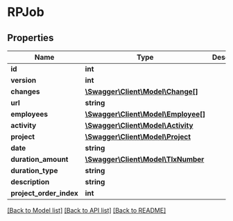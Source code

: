 # RPJob

## Properties
Name | Type | Description | Notes
------------ | ------------- | ------------- | -------------
**id** | **int** |  | [optional] 
**version** | **int** |  | [optional] 
**changes** | [**\Swagger\Client\Model\Change[]**](Change.md) |  | [optional] 
**url** | **string** |  | [optional] 
**employees** | [**\Swagger\Client\Model\Employee[]**](Employee.md) |  | [optional] 
**activity** | [**\Swagger\Client\Model\Activity**](Activity.md) |  | [optional] 
**project** | [**\Swagger\Client\Model\Project**](Project.md) |  | [optional] 
**date** | **string** |  | [optional] 
**duration_amount** | [**\Swagger\Client\Model\TlxNumber**](TlxNumber.md) |  | [optional] 
**duration_type** | **string** |  | [optional] 
**description** | **string** |  | [optional] 
**project_order_index** | **int** |  | [optional] 

[[Back to Model list]](../README.md#documentation-for-models) [[Back to API list]](../README.md#documentation-for-api-endpoints) [[Back to README]](../README.md)



